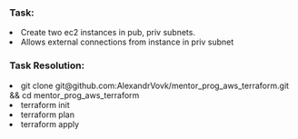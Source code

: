 <h3>Task:</h3>
<lo>
<li>Create two ec2 instances in pub, priv subnets.  </li>
<li>Allows external connections from instance in priv subnet</li>
</lo>


<h3>Task Resolution:</h3>
<lo>
<li>git clone git@github.com:AlexandrVovk/mentor_prog_aws_terraform.git && cd mentor_prog_aws_terraform</li>
<li>terraform init</li>
<li>terraform plan</li>
<li>terraform apply</li>
</lo>
